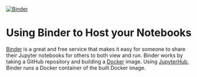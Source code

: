 [![Binder](https://mybinder.org/badge_logo.svg)](https://mybinder.org/v2/gh/mohsenaghashahi/binder-framework/blob/1e6d0501a104e26899db16db5d0b8146e617594b/Day%204_Pandas.ipynb/HEAD)

# Using Binder to Host your Notebooks
[Binder](https://mybinder.org) is a great and free service that makes it easy for someone to share their Jupyter notebooks for others to both view and run. Binder works by taking a GitHub repository and building a [Docker](https://www.docker.com) image. Using [JupyterHub](https://jupyterhub.readthedocs.io/en/latest/), Binder runs a Docker container of the built Docker image.

